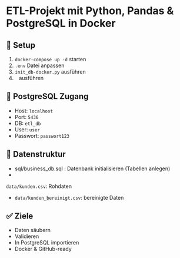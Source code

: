 # ETL-Projekt mit Python, Pandas & PostgreSQL in Docker

## 🔧 Setup

1. `docker-compose up -d` starten
2. `.env` Datei anpassen
3. `init_db-docker.py` ausführen
4. ` ` ausführen

## 🐘 PostgreSQL Zugang

- Host: `localhost`
- Port: `5436`
- DB: `etl_db`
- User: `user`
- Passwort: `passwort123`

## 📁 Datenstruktur

- sql/business_db.sql : Datenbank initialisieren (Tabellen anlegen)
- 
`data/kunden.csv`: Rohdaten
- `data/kunden_bereinigt.csv`: bereinigte Daten

## ✅ Ziele

- Daten säubern
- Validieren
- In PostgreSQL importieren
- Docker & GitHub-ready
